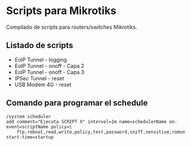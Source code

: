 # Scripts para Mikrotiks
Compilado de scripts para routers/switches Mikrotiks.

## Listado de scripts
* EoIP Tunnel - logging
* EoIP Tunnel - onoff - Capa 2
* EoIP Tunnel - onoff - Capa 3
* IPSec Tunnel - reset
* USB Modem 4G - reset

## Comando para programar el schedule
```
/system scheduler
add comment="Ejecuta SCRIPT X" interval=1m name=schedulerName on-event=scriptName policy=\
    ftp,reboot,read,write,policy,test,password,sniff,sensitive,romon start-time=startup
```

